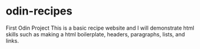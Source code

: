 # odin-recipes
First Odin Project
This is a basic recipe website and I will demonstrate html skills such as making a html boilerplate, headers, paragraphs, lists, and links.
